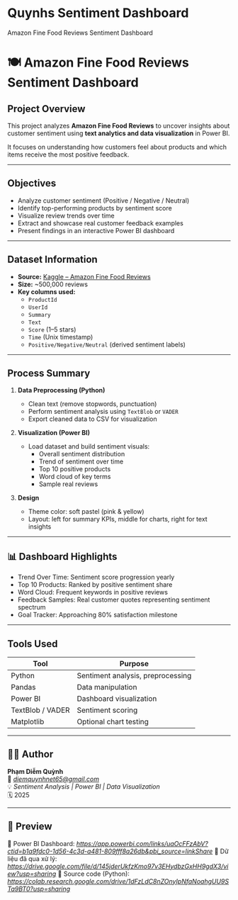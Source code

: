 # Quynhs Sentiment Dashboard
Amazon Fine Food Reviews Sentiment Dashboard

# 🍽 Amazon Fine Food Reviews Sentiment Dashboard

## Project Overview
This project analyzes **Amazon Fine Food Reviews** to uncover insights about customer sentiment using **text analytics and data visualization** in Power BI.

It focuses on understanding how customers feel about products and which items receive the most positive feedback.

---

## Objectives
- Analyze customer sentiment (Positive / Negative / Neutral)
- Identify top-performing products by sentiment score
- Visualize review trends over time
- Extract and showcase real customer feedback examples
- Present findings in an interactive Power BI dashboard

---

##  Dataset Information
- **Source:** [Kaggle – Amazon Fine Food Reviews](https://www.kaggle.com/snap/amazon-fine-food-reviews)
- **Size:** ~500,000 reviews
- **Key columns used:**
  - `ProductId`
  - `UserId`
  - `Summary`
  - `Text`
  - `Score` (1–5 stars)
  - `Time` (Unix timestamp)
  - `Positive/Negative/Neutral` (derived sentiment labels)

---

## Process Summary
1. **Data Preprocessing (Python)**
   - Clean text (remove stopwords, punctuation)
   - Perform sentiment analysis using `TextBlob` or `VADER`
   - Export cleaned data to CSV for visualization

2. **Visualization (Power BI)**
   - Load dataset and build sentiment visuals:
     - Overall sentiment distribution
     - Trend of sentiment over time
     - Top 10 positive products
     - Word cloud of key terms
     - Sample real reviews

3. **Design**
   - Theme color: soft pastel (pink & yellow)
   - Layout: left for summary KPIs, middle for charts, right for text insights

---

## 📊 Dashboard Highlights
-  Trend Over Time: Sentiment score progression yearly  
-  Top 10 Products: Ranked by positive sentiment share  
-  Word Cloud: Frequent keywords in positive reviews  
-  Feedback Samples: Real customer quotes representing sentiment spectrum  
-  Goal Tracker: Approaching 80% satisfaction milestone  

---

## Tools Used
| Tool | Purpose |
|------|----------|
| Python | Sentiment analysis, preprocessing |
| Pandas | Data manipulation |
| Power BI | Dashboard visualization |
| TextBlob / VADER | Sentiment scoring |
| Matplotlib | Optional chart testing |

---

## 👩‍💻 Author
**Phạm Diễm Quỳnh**  
📧 *diemquynhnet65@gmail.com*  
💡 *Sentiment Analysis | Power BI | Data Visualization*  
🗓 2025

---

## 📎 Preview
🔗 Power BI Dashboard: *https://app.powerbi.com/links/uaOcFFzAbV?ctid=b1a9fdc0-1d56-4c3d-a481-809fff8a26db&pbi_source=linkShare*
📁 Dữ liệu đã qua xử lý: *https://drive.google.com/file/d/145jderUkfzKmo97v3EHydbzGxHH9gdX3/view?usp=sharing*
🐍 Source code (Python): *https://colab.research.google.com/drive/1dFzLdC8nZOnyIpNfaNoahgUU9STa9BT0?usp=sharing*


